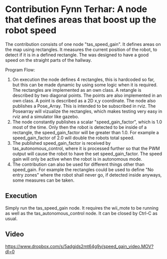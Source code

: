 # Contribution Fynn Terhar: A node that defines areas that boost up the robot speed

The contribution consists of one node "tas_speed_gain". It defines areas on the map using rectangles. It measures the current position of the robot, to detect if it is in a defined rectangle. The was designed to have a good speed on the straight parts of the hallway.

Program Flow:
1. On execution the node defines 4 rectangles, this is hardcoded so far, but this can be made dynamic by using some logic when it is required. The rectangles are implemented as an own class. A retangle is described by two diagonal points. The points are also implemented in an own class. A point is described as a 2D x,y coordinate. The node also publishes a Pose_Array. This is intended to be subscribed in rviz. The Posearray will vizualize the rectangles, which makes testing very easy in rviz and a simulator like gazebo.
2. The node constantly publishes a scalar "speed_gain_factor", which is 1.0 most of the time. Only then the robot is detected to be inside of a rectangle, the speed_gain_factor will be greater than 1.0. For example a speed_gain_factor of 2.0 will double the robots total speed.
3. The published speed_gain_factor is received by tas_autonomous_control, where it is processed further so that the PWM output will cause the robot to have the set speed_gain_factor. The speed gain will only be active when the robot is in autonomous mode. 
4. The contribution can also be used for different things other than speed_gain. For example the rectangles could be used to define "No entry zones" where the robot shall never go, if detected inside anyways, some measures can be taken.

## Execution

Simply run the tas_speed_gain node. It requires the wii_mote to be running as well as the tas_autonomous_control node.  It can be closed by Ctrl-C as usual.


## Video

https://www.dropbox.com/s/5adgjds2mt64g9y/speed_gain_video.MOV?dl=0

